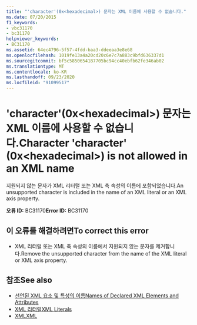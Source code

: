 ```yaml
---
title: "'character'(0x<hexadecimal>) 문자는 XML 이름에 사용할 수 없습니다."
ms.date: 07/20/2015
f1_keywords:
- vbc31170
- bc31170
helpviewer_keywords:
- BC31170
ms.assetid: 64ec4796-5f57-4fdd-baa3-ddeeaa3e8e68
ms.openlocfilehash: 1019fe13a4a20cd20c6e7c7a883c9bfd636337d1
ms.sourcegitcommit: bf5c5850654187705bc94cc40ebfb62fe346ab02
ms.translationtype: MT
ms.contentlocale: ko-KR
ms.lasthandoff: 09/23/2020
ms.locfileid: "91099517"
---
```

# <a name="character-character-0xhexadecimal-is-not-allowed-in-an-xml-name"></a><span data-ttu-id="b2ce4-102">'character'(0x\<hexadecimal>) 문자는 XML 이름에 사용할 수 없습니다.</span><span class="sxs-lookup"><span data-stu-id="b2ce4-102">Character 'character' (0x\<hexadecimal>) is not allowed in an XML name</span></span>

<span data-ttu-id="b2ce4-103">지원되지 않는 문자가 XML 리터럴 또는 XML 축 속성의 이름에 포함되었습니다.</span><span class="sxs-lookup"><span data-stu-id="b2ce4-103">An unsupported character is included in the name of an XML literal or an XML axis property.</span></span>  
  
 <span data-ttu-id="b2ce4-104">**오류 ID:** BC31170</span><span class="sxs-lookup"><span data-stu-id="b2ce4-104">**Error ID:** BC31170</span></span>  
  
## <a name="to-correct-this-error"></a><span data-ttu-id="b2ce4-105">이 오류를 해결하려면</span><span class="sxs-lookup"><span data-stu-id="b2ce4-105">To correct this error</span></span>  
  
- <span data-ttu-id="b2ce4-106">XML 리터럴 또는 XML 축 속성의 이름에서 지원되지 않는 문자를 제거합니다.</span><span class="sxs-lookup"><span data-stu-id="b2ce4-106">Remove the unsupported character from the name of the XML literal or XML axis property.</span></span>  
  
## <a name="see-also"></a><span data-ttu-id="b2ce4-107">참조</span><span class="sxs-lookup"><span data-stu-id="b2ce4-107">See also</span></span>

- [<span data-ttu-id="b2ce4-108">선언된 XML 요소 및 특성의 이름</span><span class="sxs-lookup"><span data-stu-id="b2ce4-108">Names of Declared XML Elements and Attributes</span></span>](../programming-guide/language-features/xml/names-of-declared-xml-elements-and-attributes.md)
- [<span data-ttu-id="b2ce4-109">XML 리터럴</span><span class="sxs-lookup"><span data-stu-id="b2ce4-109">XML Literals</span></span>](../language-reference/xml-literals/index.md)
- [<span data-ttu-id="b2ce4-110">XML</span><span class="sxs-lookup"><span data-stu-id="b2ce4-110">XML</span></span>](../programming-guide/language-features/xml/index.md)
